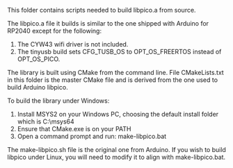 This folder contains scripts needed to build libpico.a from source.

The libpico.a file it builds is similar to the one shipped with Arduino for RP2040 except for the following:
1. The CYW43 wifi driver is not included.
2. The tinyusb build sets CFG_TUSB_OS to OPT_OS_FREERTOS instead of OPT_OS_PICO.

The library is built using CMake from the command line. File CMakeLists.txt in this folder is the master CMake file and is derived from the one used to build Arduino libpico.

To build the library under Windows:
1. Install MSYS2 on your Windows PC, choosing the default install folder which is C:\msys64
2. Ensure that CMake.exe is on your PATH
3. Open a command prompt and run: make-libpico.bat

The make-libpico.sh file is the original one from Arduino. If you wish to build libpico under Linux, you will need to modify it to align with make-libpico.bat.
